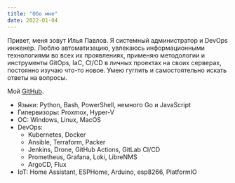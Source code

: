```yaml
---
title: "Обо мне"
date: 2022-01-04
---
```


Привет, меня зовут Илья Павлов. Я системный администратор и DevOps инженер. Люблю автоматизацию, увлекаюсь информационными технологиями во всех их проявлениях, применяю методологии и инструменты GitOps, IaC, CI/CD в личных проектах на своих серверах, постоянно изучаю что-то новое. Умею гуглить и самостоятельно искать ответы на вопросы.

Мой [GitHub](https://github.com/spirkaa).

* Языки: Python, Bash, PowerShell, немного Go и JavaScript
* Гипервизоры: Proxmox, Hyper-V
* ОС: Windows, Linux, MacOS
* DevOps:
  * Kubernetes, Docker
  * Ansible, Terraform, Packer
  * Jenkins, Drone, GitHub Actions, GitLab CI/CD
  * Prometheus, Grafana, Loki, LibreNMS
  * ArgoCD, Flux
* IoT: Home Assistant, ESPHome, Arduino, esp8266, PlatformIO
